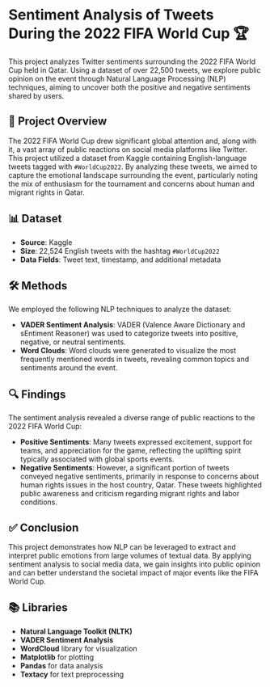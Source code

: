 # Sentiment Analysis of Tweets During the 2022 FIFA World Cup 🏆

This project analyzes Twitter sentiments surrounding the 2022 FIFA World Cup held in Qatar. Using a dataset of over 22,500 tweets, we explore public opinion on the event through Natural Language Processing (NLP) techniques, aiming to uncover both the positive and negative sentiments shared by users.

## 📄 Project Overview
The 2022 FIFA World Cup drew significant global attention and, along with it, a vast array of public reactions on social media platforms like Twitter. This project utilized a dataset from Kaggle containing English-language tweets tagged with `#WorldCup2022`. By analyzing these tweets, we aimed to capture the emotional landscape surrounding the event, particularly noting the mix of enthusiasm for the tournament and concerns about human and migrant rights in Qatar.

## 📊 Dataset

- **Source**: Kaggle  
- **Size**: 22,524 English tweets with the hashtag `#WorldCup2022`  
- **Data Fields**: Tweet text, timestamp, and additional metadata  

## 🛠 Methods

We employed the following NLP techniques to analyze the dataset:

- **VADER Sentiment Analysis**: VADER (Valence Aware Dictionary and sEntiment Reasoner) was used to categorize tweets into positive, negative, or neutral sentiments.
- **Word Clouds**: Word clouds were generated to visualize the most frequently mentioned words in tweets, revealing common topics and sentiments around the event.

## 🔍 Findings

The sentiment analysis revealed a diverse range of public reactions to the 2022 FIFA World Cup:

- **Positive Sentiments**: Many tweets expressed excitement, support for teams, and appreciation for the game, reflecting the uplifting spirit typically associated with global sports events.
- **Negative Sentiments**: However, a significant portion of tweets conveyed negative sentiments, primarily in response to concerns about human rights issues in the host country, Qatar. These tweets highlighted public awareness and criticism regarding migrant rights and labor conditions.

## ✅ Conclusion

This project demonstrates how NLP can be leveraged to extract and interpret public emotions from large volumes of textual data. By applying sentiment analysis to social media data, we gain insights into public opinion and can better understand the societal impact of major events like the FIFA World Cup.

## 📚 Libraries

- **Natural Language Toolkit (NLTK)**
- **VADER Sentiment Analysis**
- **WordCloud** library for visualization
- **Matplotlib** for plotting
- **Pandas** for data analysis
- **Textacy** for text preprocessing
